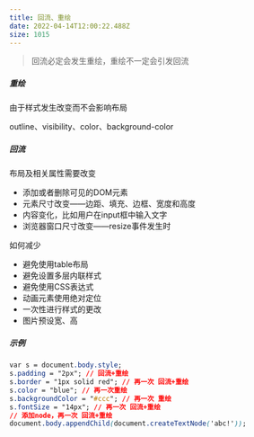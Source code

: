 ```yaml
---
title: 回流、重绘
date: 2022-04-14T12:00:22.488Z
size: 1015
---
```

> 回流必定会发生重绘，重绘不一定会引发回流

##### 重绘

由于样式发生改变而不会影响布局

outline、visibility、color、background-color

##### 回流

布局及相关属性需要改变

- 添加或者删除可见的DOM元素
- 元素尺寸改变——边距、填充、边框、宽度和高度
- 内容变化，比如用户在input框中输入文字
- 浏览器窗口尺寸改变——resize事件发生时

如何减少

- 避免使用table布局
- 避免设置多层内联样式
- 避免使用CSS表达式
- 动画元素使用绝对定位
- 一次性进行样式的更改
- 图片预设宽、高

##### 示例

```css
var s = document.body.style;
s.padding = "2px"; // 回流+重绘
s.border = "1px solid red"; // 再一次 回流+重绘
s.color = "blue"; // 再一次重绘
s.backgroundColor = "#ccc"; // 再一次 重绘
s.fontSize = "14px"; // 再一次 回流+重绘
// 添加node，再一次 回流+重绘
document.body.appendChild(document.createTextNode('abc!'));
```

